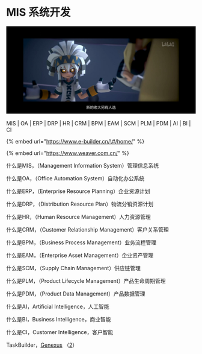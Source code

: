 # MIS 系统开发

![](../../.gitbook/assets/qq20210625-0.jpg)

MIS \| OA \| ERP \| DRP \| HR \| CRM \| BPM \| EAM \| SCM \| PLM \| PDM \| AI \| BI \| CI



{% embed url="https://www.e-builder.cn/\#/home/" %}

{% embed url="https://www.weaver.com.cn/" %}



什么是MIS，（Management Information System）管理信息系统

什么是OA，（Office Automation System）自动化办公系统



什么是ERP，（Enterprise Resource Planning）企业资源计划

什么是DRP，（Distribution Resource Plan）物流分销资源计划



什么是HR，（Human Resource Management）人力资源管理 

什么是CRM，（Customer Relationship Management）客户关系管理

什么是BPM，（Business Process Management）业务流程管理



什么是EAM，（Enterprise Asset Management）企业资产管理 

什么是SCM，（Supply Chain Management）供应链管理



什么是PLM，（Product Lifecycle Management）产品生命周期管理 

什么是PDM，（Product Data Management）产品数据管理



什么是AI，Artificial Intelligence，人工智能

什么是BI，Business Intelligence，商业智能 

什么是CI，Customer Intelligence，客户智能

  
  
TaskBuilder，[Genexus](https://www.genexus.com/en/) （[2](http://www.genexuschina.com/)）


